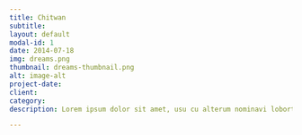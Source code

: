 ```yaml
---
title: Chitwan
subtitle: 
layout: default
modal-id: 1
date: 2014-07-18
img: dreams.png
thumbnail: dreams-thumbnail.png
alt: image-alt
project-date: 
client: 
category: 
description: Lorem ipsum dolor sit amet, usu cu alterum nominavi lobortis. At duo novum diceret. Tantas apeirian vix et, usu sanctus postulant inciderint ut, populo diceret necessitatibus in vim. Cu eum dicam feugiat noluisse.

---
```


